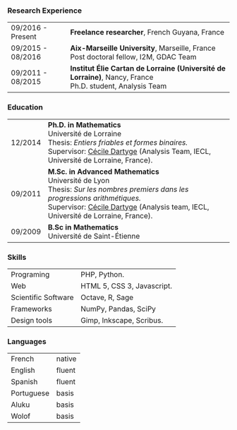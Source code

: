 <h3> <a class="smaller" name="Research Experience"><i class="fa fa-chevron-right smaller"></i></a> Research Experience </h3>

<table class="table table-hover">
<tr>
  <td class='col-md-3'>09/2016 - Present</td>
  <td>
    <strong>Freelance researcher</strong>, French Guyana, France  </td>
</tr>
<tr>
  <td class='col-md-3'>09/2015 - 08/2016</td>
  <td>
    <strong>Aix-Marseille University</strong>, Marseille, France <br/>
 Post doctoral fellow, I2M, GDAC Team  </td>
</tr>
<tr>
  <td class='col-md-3'>09/2011 - 08/2015</td>
  <td>
    <strong>Institut Élie Cartan de Lorraine 
(Université de Lorraine)</strong>, Nancy, France <br/>
 Ph.D. student, Analysis Team </td>
</tr>
</table>


<h3> <a class="smaller" name="Education"><i class="fa fa-chevron-right smaller"></i></a> Education </h3>


<table class="table table-hover">
  <tr>
    <td class="col-md-3">12/2014</td>
    <td>
        <strong>Ph.D. in Mathematics</strong><br/>
        Université de Lorraine <br/>
       	Thesis: <i>Entiers friables et formes binaires.</i><br/>
    Supervisor: <a href='http://www.iecl.univ-lorraine.fr/~Cecile.Dartyge/' target='_blank'>Cécile Dartyge</a>  (Analysis Team, IECL, Université de Lorraine, France).
    </td>
  </tr>

  <tr>
    <td class="col-md-3">09/2011</td>
    <td>
        <strong>M.Sc. in Advanced Mathematics</strong>
          <br/> Université de Lyon <br/>
       	Thesis: <i>Sur les nombres premiers dans les progressions arithmétiques.</i><br/>
    Supervisor: <a href='http://www.iecl.univ-lorraine.fr/~Cecile.Dartyge/' target='_blank'>Cécile Dartyge</a> (Analysis team, IECL, Université de Lorraine, France).
    </td>
  </tr>
  <tr>
    <td class="col-md-3">09/2009</td>
    <td>
        <strong>B.Sc in Mathematics</strong>
                 <br/>
      Université de Saint-Étienne
    </td>
  </tr>
</table>





<h3> <a class="smaller" name="Skills"><i class="fa fa-chevron-right smaller"></i></a> Skills </h3>

<table class="table table-hover">
<tr>
  <td class='col-md-2'>Programing</td>
  <td markdown="1">
PHP, Python.
  </td>
</tr>
<tr>
  <td class='col-md-2'>Web</td>
  <td markdown="1">
HTML 5, CSS 3, Javascript.
  </td>
</tr>
<tr>
  <td class='col-md-2'>Scientific Software</td>
  <td markdown="1">
Octave, R, Sage
  </td>
</tr>
<tr>
  <td class='col-md-2'>Frameworks</td>
  <td markdown="1">
NumPy, Pandas, SciPy
  </td>
</tr>

<tr>
  <td class='col-md-2'>Design tools</td>
  <td markdown="1">
Gimp, Inkscape, Scribus.
  </td>
</tr>
</table>


<h3> <a class="smaller" name="Languages"><i class="fa fa-chevron-right smaller"></i></a> Languages </h3>

<table class="table table-hover">
<tr>
  <td class='col-md-2'>French</td>
  <td markdown="1">
native
  </td>
</tr>
<tr>
  <td class='col-md-2'>English</td>
  <td markdown="1">
fluent
  </td>
</tr>
<tr>
  <td class='col-md-2'>Spanish</td>
  <td markdown="1">
fluent
  </td>
</tr>
<tr>
  <td class='col-md-2'>Portuguese</td>
  <td markdown="1">
basis
  </td>
</tr>
<tr>
  <td class='col-md-2'>Aluku</td>
  <td markdown="1">
basis
  </td>
</tr>
<tr>
  <td class='col-md-2'>Wolof</td>
  <td markdown="1">
basis
  </td>
</tr>
</table>
